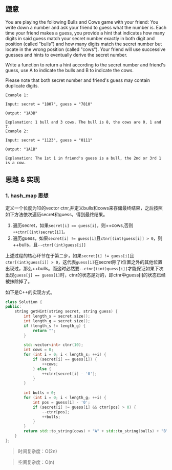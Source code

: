 ## 题意
You are playing the following Bulls and Cows game with your friend: You write down a number and ask your friend to guess what the number is. Each time your friend makes a guess, you provide a hint that indicates how many digits in said guess match your secret number exactly in both digit and position (called "bulls") and how many digits match the secret number but locate in the wrong position (called "cows"). Your friend will use successive guesses and hints to eventually derive the secret number.

Write a function to return a hint according to the secret number and friend's guess, use A to indicate the bulls and B to indicate the cows. 

Please note that both secret number and friend's guess may contain duplicate digits.
```
Example 1:

Input: secret = "1807", guess = "7810"

Output: "1A3B"

Explanation: 1 bull and 3 cows. The bull is 8, the cows are 0, 1 and 7.
Example 2:

Input: secret = "1123", guess = "0111"

Output: "1A1B"

Explanation: The 1st 1 in friend's guess is a bull, the 2nd or 3rd 1 is a cow.
```
## 思路 & 实现

### 1. hash_map 思想
定义一个长度为10的vector ctnr,并定义bulls和cows来存储最终结果，之后按照如下方法依次遍历secret和guess，得到最终结果。
1. 遍历secret，如果`secret[i] == guess[i]`，则++cows,否则`++ctnr[(int)secret[i]]`。
2. 遍历guess，如果`secret[i] != guess[i]`且`ctnr[(int)guess[i]] > 0`，则++bulls，且`--ctnr[(int)guess[i]]`

上述过程的核心环节在于第二步，如果`secret[i] != guess[i]`且`ctnr[(int)guess[i]] > 0`，这代表`guess[i]`在secret除了i位置之外的其他位置出现过，那么++bulls。而这时必然要`--ctnr[(int)guess[i]]`才能保证如果下次出现`guess[j] == guess[i]`时，ctnr的状态是对的，即ctnr中guess[i]的状态已经被抹除掉了。

如下是C++的实现方式。

```C++
class Solution {
public:
    string getHint(string secret, string guess) {
        int length_s = secret.size();
        int length_g = secret.size();
        if (length_s != length_g) {
            return "";
        }
        
        std::vector<int> ctnr(10);
        int cows = 0;
        for (int i = 0; i < length_s; ++i) {
            if (secret[i] == guess[i]) {
                ++cows;
            } else {
                ++ctnr[secret[i] - '0'];
            }
        }
        
        int bulls = 0;
        for (int i = 0; i < length_g; ++i) {
            int pos = guess[i] - '0';
            if (secret[i] != guess[i] && ctnr[pos] > 0) {
                --ctnr[pos];
                ++bulls;
            }
        }
        return std::to_string(cows) + "A" + std::to_string(bulls) + "B";
    }
};
```

> 时间复杂度：O(2n)

> 空间复杂度：O(n)

